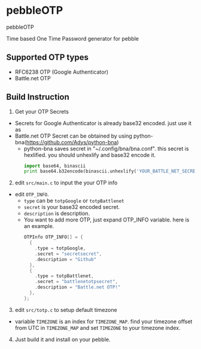 pebbleOTP
=========

pebbleOTP

Time based One Time Password generator for pebble


Supported OTP types
-------------------
* RFC6238 OTP (Google Authenticator)
* Battle.net OTP

Build Instruction
-----------------
1. Get your OTP Secrets
  * Secrets for Google Authenticator is already base32 encoded. just use it as
  * Battle.net OTP Secret can be obtained by using python-bna(https://github.com/Adys/python-bna)
    * python-bna saves secret in "~/.config/bna/bna.conf". this secret is hexlified. you should unhexlify and base32 encode it.
      ```python
      import base64, binascii
      print base64.b32encode(binascii.unhexlify('YOUR_BATTLE_NET_SECRET'))
      ```
2. edit `src/main.c` to input the your OTP info
  * edit `OTP_INFO`.
    * `type` can be `totpGoogle` or `totpBattlenet`
    * `secret` is your base32 encoded secret.
    * `description` is description.
    * You want to add more OTP, just expand OTP_INFO variable. here is an example.
      ```c
      OTPInfo OTP_INFO[] = {
        {
          .type = totpGoogle,
          .secret = "secretsecret",
          .description = "Github"
        }, 
        {
          .type = totpBattlenet,
          .secret = "battlenetotpsecret",
          .description = "Battle.net OTP!"
        }, 
      };
      ```
3. edit `src/totp.c` to setup default timezone
  * variable `TIMEZONE` is an index for `TIMEZONE_MAP`.
    find your timezone offset from UTC in `TIMEZONE_MAP` and set `TIMEZONE` to your timezone index.
    
4. Just build it and install on your pebble.
  
